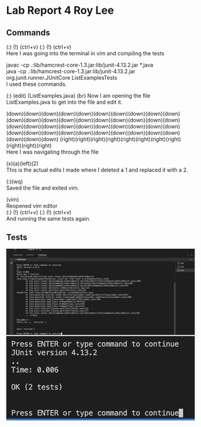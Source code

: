 # Lab Report 4 Roy Lee

## Commands
(:) (!) (ctrl+v) <enter> (:) (!) (ctrl+v) <enter> <br>
Here I was going into the terminal in vim and compiling the tests <br>

javac -cp .:lib/hamcrest-core-1.3.jar:lib/junit-4.13.2.jar *.java <br>
java -cp .:lib/hamcrest-core-1.3.jar:lib/junit-4.13.2.jar org.junit.runner.JUnitCore ListExamplesTests <br>
I used these commands.<br>

(:) (edit) (ListExamples.java) (br)
Now I am opening the file ListExamples.java to get into the file and edit it.<br>

(down)(down)(down)(down)(down)(down)(down)(down)(down)(down)(down)(down)(down)(down)(down)(down)(down)(down)(down)(down)(down)(down)(down)(down)(down)(down)(down)(down)(down)(down)(down)(down)(down)(down)(down)(down)(down)(down)(down)(down)(down)(down)(down)
(right)(right)(right)(right)(right)(right)(right)(right)(right)(right)(right) <br>
Here I was navigating through the file <br>

(x)(a)(left)(2) <br>
This is the actual edits I made where I deleted a 1 and replaced it with a 2. <br>

(:)(wq)<enter> <br>
Saved the file and exited vim. <br>

(vim) <br>
Reopened vim editor <br>
(:) (!) (ctrl+v) <enter> (:) (!) (ctrl+v) <enter> <br>
And running the same tests again.


## Tests
![Image](vim1test.png)
![Image](vim2test.png)
